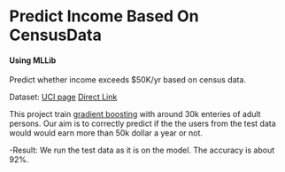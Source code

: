 # Predict Income Based On CensusData
#### Using MLLib
Predict whether income exceeds $50K/yr based on census data.

Dataset: [UCI page](https://archive.ics.uci.edu/ml/datasets/Adult) [Direct Link](https://archive.ics.uci.edu/ml/machine-learning-databases/adult/)

This project train [gradient boosting](https://spark.apache.org/docs/1.2.1/mllib-ensembles.html#Gradient-Boosted-Trees-(GBTS)) with around 30k enteries of adult persons. Our aim is to correctly predict if the the users from the test data would would earn more than 50k dollar a year or not.

-Result: We run the test data as it is on the model. The accuracy is about 92%. 


